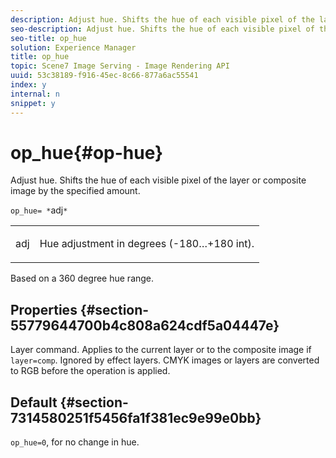 ```yaml
---
description: Adjust hue. Shifts the hue of each visible pixel of the layer or composite image by the specified amount.
seo-description: Adjust hue. Shifts the hue of each visible pixel of the layer or composite image by the specified amount.
seo-title: op_hue
solution: Experience Manager
title: op_hue
topic: Scene7 Image Serving - Image Rendering API
uuid: 53c38189-f916-45ec-8c66-877a6ac55541
index: y
internal: n
snippet: y
---
```


# op_hue{#op-hue}

Adjust hue. Shifts the hue of each visible pixel of the layer or composite image by the specified amount.

 `op_hue= *`adj`*`

<table id="simpletable_7DC7ABA384664BDDAA65B8DEEF7859A8"> 
 <tr class="strow"> 
  <td class="stentry"> <p><span class="varname"> adj</span> </p> </td> 
  <td class="stentry"> <p>Hue adjustment in degrees (-180…+180 int). </p></td> 
 </tr> 
</table>

Based on a 360 degree hue range.

## Properties {#section-55779644700b4c808a624cdf5a04447e}

Layer command. Applies to the current layer or to the composite image if `layer=comp`. Ignored by effect layers. CMYK images or layers are converted to RGB before the operation is applied.

## Default {#section-7314580251f5456fa1f381ec9e99e0bb}

`op_hue=0`, for no change in hue. 
